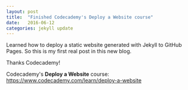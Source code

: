 ```yaml
---
layout: post
title:  "Finished Codecademy's Deploy a Website course"
date:   2016-06-12
categories: jekyll update
---
```

Learned how to deploy a static website generated with Jekyll to GitHub Pages. So this is my first real post in this new blog. 

Thanks Codecademy!



Codecademy's **Deploy a Website** course: <https://www.codecademy.com/learn/deploy-a-website>

